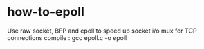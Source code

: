# how-to-epoll
Use raw socket, BFP and epoll to speed up socket i/o mux for TCP connections
compile : gcc epoll.c -o epoll

